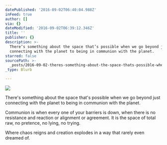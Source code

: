 ```yaml
---
datePublished: '2016-09-02T06:40:04.988Z'
inFeed: true
author: []
via: {}
dateModified: '2016-09-02T06:39:12.346Z'
title: ''
publisher: {}
description: >-
  There’s something about the space that’s possible when we go beyond just
  connecting with the planet to being in communion with the planet.
starred: false
sourcePath: >-
  _posts/2016-09-02-theres-something-about-the-space-thats-possible-when-we-go.md
_type: Blurb

---
```

![](https://the-grid-user-content.s3-us-west-2.amazonaws.com/b7543706-356e-410c-b4d3-140e54224966.jpg)

There's something about the space that's possible when we go beyond just connecting with the planet to being in communion with the planet.

Communion is when every one of your barriers is down, when there is no resistance and reaction or alignment or agreement. It is the space of total raw, no pretence, no lying, no trying.

Where chaos reigns and creation explodes in a way that rarely even dreamed of.